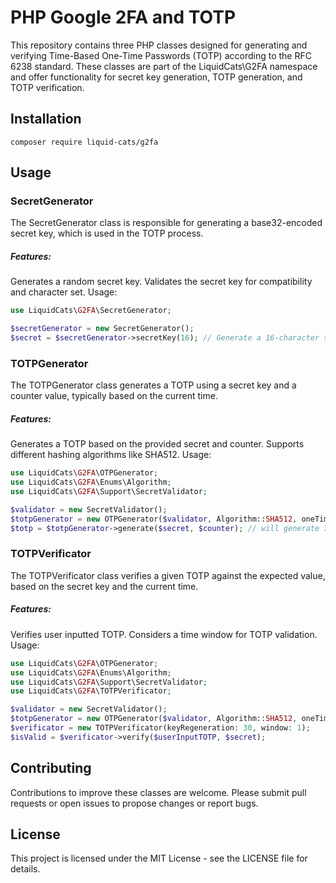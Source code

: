 # PHP Google 2FA and TOTP

This repository contains three PHP classes designed for generating and verifying Time-Based One-Time Passwords (TOTP) according to the RFC 6238 standard. These classes are part of the LiquidCats\G2FA namespace and offer functionality for secret key generation, TOTP generation, and TOTP verification.


## Installation

```shell
composer require liquid-cats/g2fa 
```

## Usage

### SecretGenerator
The SecretGenerator class is responsible for generating a base32-encoded secret key, which is used in the TOTP process.

##### Features:

Generates a random secret key.
Validates the secret key for compatibility and character set.
Usage:

```php
use LiquidCats\G2FA\SecretGenerator;

$secretGenerator = new SecretGenerator();
$secret = $secretGenerator->secretKey(16); // Generate a 16-character secret key
```

### TOTPGenerator
The TOTPGenerator class generates a TOTP using a secret key and a counter value, typically based on the current time.

##### Features:

Generates a TOTP based on the provided secret and counter.
Supports different hashing algorithms like SHA512.
Usage:

```php
use LiquidCats\G2FA\OTPGenerator;
use LiquidCats\G2FA\Enums\Algorithm;
use LiquidCats\G2FA\Support\SecretValidator;

$validator = new SecretValidator();
$totpGenerator = new OTPGenerator($validator, Algorithm::SHA512, oneTimePasswordLength: 7);
$totp = $totpGenerator->generate($secret, $counter); // will generate 7 digit one time password
```

### TOTPVerificator
The TOTPVerificator class verifies a given TOTP against the expected value, based on the secret key and the current time.

##### Features:

Verifies user inputted TOTP.
Considers a time window for TOTP validation.
Usage:

```php
use LiquidCats\G2FA\OTPGenerator;
use LiquidCats\G2FA\Enums\Algorithm;
use LiquidCats\G2FA\Support\SecretValidator;
use LiquidCats\G2FA\TOTPVerificator;

$validator = new SecretValidator();
$totpGenerator = new OTPGenerator($validator, Algorithm::SHA512, oneTimePasswordLength: 7);
$verificator = new TOTPVerificator(keyRegeneration: 30, window: 1);
$isValid = $verificator->verify($userInputTOTP, $secret);
```

## Contributing

Contributions to improve these classes are welcome. Please submit pull requests or open issues to propose changes or report bugs.

## License

This project is licensed under the MIT License - see the LICENSE file for details.